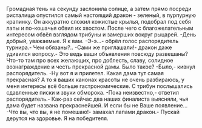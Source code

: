   Громадная тень на секунду заслонила солнце, а затем прямо посреди ристалища опустился самый настоящий дракон - зеленый, в пурпурную крапинку. Он аккуратно сложил кожистые крылья, подобрал под себя лапы и по-кошачья обвил их хвостом. После чего с благожелательным интересом обвёл взглядом трибуны и замерших вокруг рыцарей.
-День добрый, уважаемые. Я к вам.
-Э-э...- обрёл голос распорядитель турнира.- Чем обязаны?..
-Сами же приглашали!- дракон даже удивился вопросу.- Это ведь ваши объявления повсюду развешаны? Что-то там про всех желающих, про доблесть, славу, солидное вознаграждение и честь прекрасной дамы. Было такое?
-Было,- кивнул распорядитель.
-Ну вот я и прилетел. Какая дама тут самая прекрасная? А то я ваших канонах красоты не очень разбираюсь, у меня интересы всё больше гастрономические.
С трибун послышались сдавленные писки и звуки обморока.
-Пока неизвестно,- ответил распорядитель.- Как-раз сейчас два наших финалиста выясняли, чья дама будет названа прекраснейшей. И если бы не Ваше появление...
-Что вы, что вы, я не помешаю!- замахал лапами дракон.- Пускай дерутся на здоровье. Я на победителя.      